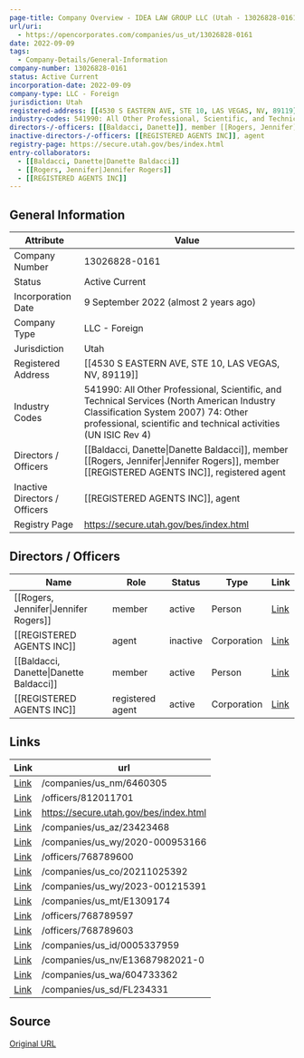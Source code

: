 ```yaml
---
page-title: Company Overview - IDEA LAW GROUP LLC (Utah - 13026828-0161)
url/uri:
  - https://opencorporates.com/companies/us_ut/13026828-0161
date: 2022-09-09
tags:
  - Company-Details/General-Information
company-number: 13026828-0161
status: Active Current
incorporation-date: 2022-09-09
company-type: LLC - Foreign
jurisdiction: Utah
registered-address: [[4530 S EASTERN AVE, STE 10, LAS VEGAS, NV, 89119]]
industry-codes: 541990: All Other Professional, Scientific, and Technical Services (North American Industry Classification System 2007) 74: Other professional, scientific and technical activities (UN ISIC Rev 4)
directors-/-officers: [[Baldacci, Danette]], member [[Rogers, Jennifer]], member [[REGISTERED AGENTS INC]], registered agent
inactive-directors-/-officers: [[REGISTERED AGENTS INC]], agent
registry-page: https://secure.utah.gov/bes/index.html
entry-collaborators:
  - [[Baldacci, Danette|Danette Baldacci]]
  - [[Rogers, Jennifer|Jennifer Rogers]]
  - [[REGISTERED AGENTS INC]]
---
```


## General Information
| Attribute          | Value                                       |
|--------------------|---------------------------------------------|
| Company Number     | 13026828-0161                               |
| Status             | Active Current                              |
| Incorporation Date | 9 September 2022 (almost 2 years ago)       |
| Company Type       | LLC - Foreign                               |
| Jurisdiction       | Utah                                        |
| Registered Address | [[4530 S EASTERN AVE, STE 10, LAS VEGAS, NV, 89119]] |
| Industry Codes     | 541990: All Other Professional, Scientific, and Technical Services (North American Industry Classification System 2007) 74: Other professional, scientific and technical activities (UN ISIC Rev 4) |
| Directors / Officers | [[Baldacci, Danette\|Danette Baldacci]], member [[Rogers, Jennifer\|Jennifer Rogers]], member [[REGISTERED AGENTS INC]], registered agent |
| Inactive Directors / Officers | [[REGISTERED AGENTS INC]], agent                |
| Registry Page      | https://secure.utah.gov/bes/index.html      |

## Directors / Officers
| Name                 | Role            | Status     | Type        | Link |
|----------------------|-----------------|------------|-------------|------|
| [[Rogers, Jennifer\|Jennifer Rogers]] | member          | active     | Person      | [Link](https://opencorporates.com/officers/768789597) |
| [[REGISTERED AGENTS INC]] | agent           | inactive   | Corporation | [Link](https://opencorporates.com/officers/768789600) |
| [[Baldacci, Danette\|Danette Baldacci]] | member          | active     | Person      | [Link](https://opencorporates.com/officers/768789603) |
| [[REGISTERED AGENTS INC]] | registered agent | active     | Corporation | [Link](https://opencorporates.com/officers/812011701) |

## Links
| Link   | url                            
|--------|--------------------------------|
| [Link](/companies/us_nm/6460305) |/companies/us_nm/6460305      |
| [Link](/officers/812011701) |/officers/812011701           |
| [Link](https://secure.utah.gov/bes/index.html) |https://secure.utah.gov/bes/index.html|
| [Link](/companies/us_az/23423468) |/companies/us_az/23423468     |
| [Link](/companies/us_wy/2020-000953166) |/companies/us_wy/2020-000953166|
| [Link](/officers/768789600) |/officers/768789600           |
| [Link](/companies/us_co/20211025392) |/companies/us_co/20211025392  |
| [Link](/companies/us_wy/2023-001215391) |/companies/us_wy/2023-001215391|
| [Link](/companies/us_mt/E1309174) |/companies/us_mt/E1309174     |
| [Link](/officers/768789597) |/officers/768789597           |
| [Link](/officers/768789603) |/officers/768789603           |
| [Link](/companies/us_id/0005337959) |/companies/us_id/0005337959   |
| [Link](/companies/us_nv/E13687982021-0) |/companies/us_nv/E13687982021-0|
| [Link](/companies/us_wa/604733362) |/companies/us_wa/604733362    |
| [Link](/companies/us_sd/FL234331) |/companies/us_sd/FL234331     |

## Source
[Original URL](https://opencorporates.com/companies/us_ut/13026828-0161)
